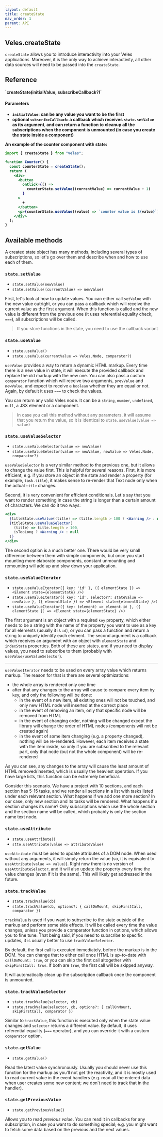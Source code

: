 ```yaml
---
layout: default
title: createState
nav_order: 1
parent: API
---
```


## Veles.createState

`createState` allows you to introduce interactivity into your Veles applications. Moreover, it is the only way to achieve interactivity, all other data sources will need to be passed into the `createState`.

## Reference

<h4>`createState(initialValue, subscribeCallback?)`<h4>

<h4>Parameters<h4>

- `initialValue`: can be any value you want to be the first
- **optional** `subscribeCallback`: a callback which receives `state.setValue` as its argument, and can return a function to cleanup all the subscriptions when the component is unmounted (in case you create the state inside a component)

An example of the counter component with state:

```jsx
import { createState } from "veles";

function Counter() {
  const counterState = createState();
  return (
    <div>
      <button
        onClick={() =>
          counterState.setValue((currentValue) => currentValue + 1)
        }
      >
        +
      </button>
      <p>{counterState.useValue((value) => `counter value is ${value}`)}</p>
    </div>
  );
}
```

## Available methods

A created state object has many methods, including several types of subscriptions, so let's go over them and describe when and how to use each of them.

### `state.setValue`

- `state.setValue(newValue)`
- `state.setValue((currentValue) => newValue)`

First, let's look at how to update values. You can either call `setValue` with the new value outright, or you can pass a callback which will receive the current value as the first argument. When this function is called and the new value is different from the previous one (it uses referential equality check, `===`), all subscriptions will be called.

> If you store functions in the state, you need to use the callback variant

### `state.useValue`

- `state.useValue()`
- `state.useValue(currentValue => Veles.Node, comparator?)`

`useValue` provides a way to return a dynamic HTML markup. Every time there is a new value in state, it will execute the provided callback and replace the old markup with the new one. You can also pass a custom `comparator` function which will receive two arguments, `prevValue` and `newValue`, and expect to receive a `boolean` whether they are equal or not. Again, by default it uses `===` to check the values.

You can return any valid Veles node. It can be a `string`, `number`, `undefined`, `null`, a JSX element or a component.

> In case you call this method without any parameters, it will assume that you return the value, so it is identical to `state.useValue(value => value)`

### `state.useValueSelector`

- `state.useValueSelector(value => newValue)`
- `state.useValueSelector(value => newValue, newValue => Veles.Node, comparator?)`

`useValueSelector` is a very similar method to the previous one, but it allows to change the value first. This is helpful for several reasons. First, it is more efficient, e.g. if you store an object in the state and render a property (for example, `task.title`), it makes sense to re-render that Text node only when the actual `title` changes.

Second, it is very convenient for efficient conditionals. Let's say that you want to render something in case the string is longer than a certain amount of characters. We can do it two ways:

```jsx
<div>
  {titleState.useValue((title) => (title.length > 100 ? <Warning /> : null))}
  {titleState.useValueSelector(
    (title) => title.length > 100,
    isTooLong ? <Warning /> : null
  )}
</div>
```

The second option is a much better one. There would be very small difference between them with simple components, but once you start mounting more elaborate components, constant unmounting and remounting will add up and slow down your application.

### `state.useValueIterator`

- `state.useValueIterator({ key: 'id' }, ({ elementState }) => <Element state={elementState} />)`
- `state.useValueIterator({ key: 'id', selector?: stateValue => newValue }, ({ elementState }) => <Element state={elementState} />)`
- `state.useValueIterator({ key: (element) => element.id }, ({ elementState }) => <Element state={elementState} />)`

The first argument is an object with a required `key` property, which either needs to be a string with the name of the property you want to use as a key for all elements (usually it is `id`), or you can pass a function and return a string to uniquely identify each element.
The second argument is a callback which receives an argument with an object with `elementState` and `indexState` properties. Both of these are states, and if you need to display values, you need to subscribe to them (probably with `useValue/useValueSelector`).

---

`useValueIterator` needs to be used on every array value which returns markup. The reason for that is there are several optimizations:

- the whole array is rendered only one time
- after that any changes to the array will cause to compare every item by key, and only the following will be done:
  - in the event of a new item, all existing ones will not be touched, and only new HTML node will inserted at the correct place
  - in the event of removing an item, only that specific node will be removed from HTML
  - in the event of changing order, nothing will be changed except the library will change the order of HTML nodes (components will not be created again)
  - in the event of some item changing (e.g. a property changed), nothing will be re-rendered. However, each item receives a state with the item inside, so only if you are subscribed to the relevant part, only that node (but not the whole component) will be re-rendered

As you can see, any changes to the array will cause the least amount of HTML removed/inserted, which is usually the heaviest operation. If you have large lists, this function can be extremely beneficial.

Consider this scenario. We have a project with 10 sections, and each section has 5-15 tasks, and we render all sections in a list with tasks listed under each relevant section. What happens if we add one more section? In our case, only new section and its tasks will be rendered. What happens if a section changes its name? Only subscriptions which use the whole section and the section name will be called, which probably is only the section name text node.

### `state.useAttribute`

- `state.useAttribute()`
- `stte.useAttribute(value => attributeValue)`

`useAttribute` must be used to update attributes of a DOM node. When used without any arguments, it will simply return the value (so, it is equivalent to `useAttribute(value => value)`). Right now there is no version of `useAttributeSelector`, and it will also update the property every time the value changes (even if it is the same). This will likely get addressed in the future.

### `state.trackValue`

- `state.trackValue(cb)`
- `state.trackValue(cb, options?: { callOnMount, skipFirstCall, comparator })`

`trackValue` is used if you want to subscribe to the state outside of the markup and perform some side effects. It will be called every time the value changes, unless you provide a comparator function in options, which allows you to fine tune. That being said, if you need to subscribe to specific updates, it is usually better to use `trackValueSelector`.

By default, the first call is executed immediately, before the markup is in the DOM. You can change that to either call once HTML is up-to-date with `callOnMount: true`, or you can skip the first call altogether with `skipFirstCall: true`. If both are `true`, the first call will be skipped anyway.

It will automatically clean up the subscription callback once the component is unmounted.

### `state.trackValueSelector`

- `state.trackValue(selector, cb)`
- `state.trackValue(selector, cb, options?: { callOnMount, skipFirstCall, comparator })`

Similar to `trackValue`, this function is executed only when the state value changes and `selector` returns a different value. By default, it uses referential equality (`===` operator), and you can override it with a custom `comparator` option.

### `state.getValue`

- `state.getValue()`

Read the latest value synchronously. Usually you should never use this function for the markup as you'll not get the reactivity, and it is mostly used to read current value in the event handlers (e.g. read all the entered data when user creates some new content; we don't need to track that in the handler).

### `state.getPreviousValue`

- `state.getPreviousValue()`

Allows you to read _previous value_. You can read it in callbacks for any subscription, in case you want to do something special; e.g. you might want to fetch some data based on the previous and the next values.

